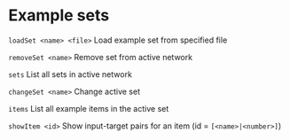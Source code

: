 # Example sets


`loadSet <name> <file>`          Load example set from specified file

`removeSet <name>`               Remove set from active network

`sets`                           List all sets in active network

`changeSet <name>`               Change active set

`items`                          List all example items in the active set

`showItem <id>`                  Show input-target pairs for an item
(id = `[<name>|<number>]`)
